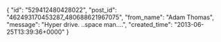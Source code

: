  {
   "id": "529412480428022",
   "post_id": "462493170453287_480688621967075",
   "from_name": "Adam Thomas",
   "message": "Hyper drive. ..space man....",
   "created_time": "2013-06-25T13:39:36+0000"
 }
